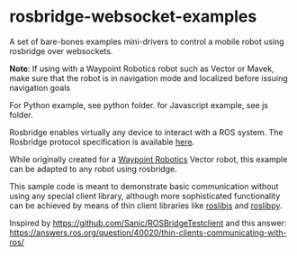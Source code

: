 # rosbridge-websocket-examples
A set of bare-bones examples mini-drivers to control a mobile robot using rosbridge over websockets.

**Note**: If using with a Waypoint Robotics robot such as Vector or Mavek, make sure that the robot is in navigation mode and localized before issuing navigation goals

For Python example, see python folder.
for Javascript example, see js folder.

Rosbridge enables virtually any device to interact with a ROS system.
The Rosbridge protocol specification is available [here](https://github.com/RobotWebTools/rosbridge_suite/blob/master/ROSBRIDGE_PROTOCOL.md).


While originally created for a [Waypoint Robotics](http://waypointrobotics.com) Vector robot, this example can be adapted to any robot using rosbridge.

This sample code is meant to demonstrate basic communication without using any special client library, although more sophisticated functionality can be achieved by means of thin client libraries like [roslibjs](http://wiki.ros.org/roslibjs) and [roslibpy](https://github.com/gramaziokohler/roslibpy).


Inspired by
https://github.com/Sanic/ROSBridgeTestclient 
and this answer:
https://answers.ros.org/question/40020/thin-clients-communicating-with-ros/

